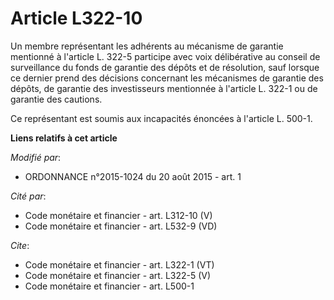 # Article L322-10

Un membre représentant les adhérents au mécanisme de garantie mentionné à l'article L. 322-5 participe avec voix délibérative
au conseil de surveillance du fonds de garantie des dépôts et de résolution, sauf lorsque ce dernier prend des décisions
concernant les mécanismes de garantie des dépôts, de garantie des investisseurs mentionnée à l'article L. 322-1 ou de
garantie des cautions. 

Ce représentant est soumis aux incapacités énoncées à l'article L. 500-1.

**Liens relatifs à cet article**

_Modifié par_:

  - ORDONNANCE n°2015-1024 du 20 août 2015 - art. 1

_Cité par_:

  - Code monétaire et financier - art. L312-10 (V)
  - Code monétaire et financier - art. L532-9 (VD)

_Cite_:

  - Code monétaire et financier - art. L322-1 (VT)
  - Code monétaire et financier - art. L322-5 (V)
  - Code monétaire et financier - art. L500-1
